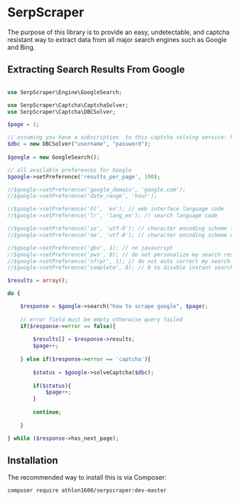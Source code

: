 SerpScraper
===========

The purpose of this library is to provide an easy, undetectable, and captcha resistant way to extract data
from all major search engines such as Google and Bing.

## Extracting Search Results From Google

```php

use SerpScraper\Engine\GoogleSearch;

use SerpScraper\Captcha\CaptchaSolver;
use SerpScraper\Captcha\DBCSolver;

$page = 1;

// assuming you have a subscription  to this captcha solving service: http://www.deathbycaptcha.com
$dbc = new DBCSolver("username", "password");
	
$google = new GoogleSearch();

// all available preferences for Google
$google->setPreference('results_per_page', 100);

//$google->setPreference('google_domain', 'google.com');
//$google->setPreference('date_range', 'hour');

//$google->setPreference('hl', 'en'); // web interface language code
//$google->setPreference('lr', 'lang_en'); // search language code

//$google->setPreference('ie', 'utf-8'); // character encoding scheme for query string.
//$google->setPreference('oe', 'utf-8'); // character encoding scheme decode XML results

//$google->setPreference('gbv', 1); // no javascript
//$google->setPreference('pws', 0); // do not personalize my search results
//$google->setPreference('nfrpr', 1); // do not auto correct my search queries
//$google->setPreference('complete', 0); // 0 to disable instant search and enable more than 10 results

$results = array();

do {

	$response = $google->search("how to scrape google", $page);
	
	// error field must be empty otherwise query failed
	if($response->error == false){
	
		$results[] = $response->results;
		$page++;
	
	} else if($response->error == 'captcha'){
	
		$status = $google->solveCaptcha($dbc);
		
		if($status){
			$page++;
		}
		
		continue;
		
	}

} while ($response->has_next_page);

```


## Installation

The recommended way to install this is via Composer:

```bash
composer require athlon1600/serpscraper:dev-master
```

